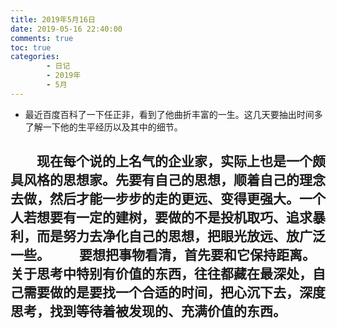 ```yaml
---
title: 2019年5月16日
date: 2019-05-16 22:40:00
comments: true
toc: true
categories:
        - 日记
        - 2019年
        - 5月
---
```


   * 最近百度百科了一下任正非，看到了他曲折丰富的一生。这几天要抽出时间多了解一下他的生平经历以及其中的细节。

   <!--more-->

　　现在每个说的上名气的企业家，实际上也是一个颇具风格的思想家。先要有自己的思想，顺着自己的理念去做，然后才能一步步的走的更远、变得更强大。一个人若想要有一定的建树，要做的不是投机取巧、追求暴利，而是努力去净化自己的思想，把眼光放远、放广泛一些。
　　要想把事物看清，首先要和它保持距离。关于思考中特别有价值的东西，往往都藏在最深处，自己需要做的是要找一个合适的时间，把心沉下去，深度思考，找到等待着被发现的、充满价值的东西。
　　
　　
---

